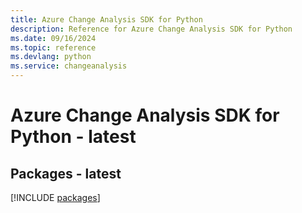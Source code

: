 ```yaml
---
title: Azure Change Analysis SDK for Python
description: Reference for Azure Change Analysis SDK for Python
ms.date: 09/16/2024
ms.topic: reference
ms.devlang: python
ms.service: changeanalysis
---
```

# Azure Change Analysis SDK for Python - latest
## Packages - latest
[!INCLUDE [packages](change-analysis-index.md)]
